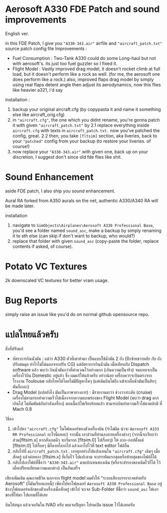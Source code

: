 # Aerosoft A330 FDE Patch and sound improvements

English ver.

in this FDE Patch, I give you `"A330-343.air"` airfile and `"aircraft_patch.txt"` source patch config file
Improvements :
- Fuel Consumption : Two-Tank A330 could do some Long-haul but not with aerosoft's. its just too fuel guzzler so I fixed it.
- Flight Model : Vastly improved drag model, it doesn't rocket climb at full load, but it doesn't perform like a rock as well. (for me, the aerosoft one does perform like a rock.)
	also, improved flaps drag model by simply using real flaps detent angle then adjust its aerodynamics, now this flies like heavier a321, i'd say

installation :
1. backup your original aircraft.cfg (by copypasta it and name it something else like aircraft_orig.cfg)
2. in `"aircraft.cfg"`, the one which you didnt rename, you're gonna patch it with given `"aircraft_patch.txt"` by
	2.1 replace everything inside `aircraft.cfg` with texts in `aircraft_patch.txt.` now you've patched the config, great.
	2.2 then, you take `[fltsim]` section, aka liveries, back to your `"patched"` config from your backup (to restore your liveries. of course!)
3. now replace your `"A330-343.air"` with given one, back up on your discretion, I suggest don't since old fde flies like shit.


# Sound Enhancement
aside FDE patch, I also ship you sound enhancement.

Aural RA forked from A350 aurals on the net, authentic A330/A340 RA will be made later.

installation
1. navigate to `SimObjects\Airplanes\Aerosoft A330 Professional Base`, you'd see a folder named `sound_asc`, make a backup by simply renaming it to sth else (can skip if don't want to backup, who would?)
2. replace that folder with given `sound_asc` (copy-paste the folder, replace contents if asked, of course). 

# Potato VC Textures
2k downscaled VC textures for better vram usage.

# Bug Reports
simply raise an issue like you'd do on normal github opensource repo.


# แปลไทยแล้วครับ 

สิ่งที่ปรับแก้
- อัตราการกินน้ำมัน : แม้ว่า A330 ตัวที่เขาทำมา เป็นแบบใช้น้ำมัน 2 ถัง (ปีกซ้ายขวาหลัก กับ ถังปรับสมดุล ทำไรไม่ได้นอกจากปรับ CG) แต่อัตราการกินน้ำมัน เมื่อเทียบกับ Dispatch software แล้ว พบว่า กินน้ำมันกว่าที่คำนวณไว้อย่างมาก (เกินความเป็นจริง) 
จนแทบจะเป็นเครื่องไว้บิน Domestic อยู่แล้ว ซึ่ง ผมแก้ให้แล้วครับ อย่างน้อย เครื่องควรจะบินตรงจากโรงงาน Toulouse กลับไทยได้โดยไม่มีปัญหาใดๆ (แต่เดิมบินไม่ถึง แม้จะเผื่อน้ำมันเป็นสิบๆ ตันก็เถอะ) 
- Drag Model (แปลยังไง มันเป็นภาษาทางการ) : มีรายงานมาว่า ช่วงวางระดับ (cruise) เครื่องไม่สามารถทำความเร็วได้เนื่องจากความบกพร่องของ Flight Model (พบว่า drag มากเกินไป ไม่สัมพันธ์กับกำลังเครื่อง) ตอนนี้แก้ไขเรียบร้อยแล้ว สามารถบินทำความเร็วได้ตามปกติ ที่ Mach 0.8 

วิธีลง
1. เข้าไปหา `"aircraft.cfg"` ในโฟลเดอร์ของตัวเครื่องบิน (จำไม่ผิด น่าจะ `Aerosoft A333 RR Professional` อะไรนี่แหละ) จากนั้น เอาส่วนที่ท่านลงลายเครื่องต่างๆ (จากนี้จะเรียกว่า ส่วน[fltsim.x] หากสังเกตดีๆ จะเริ่มจาก [fltsim.0] ไปเรื่อยๆ)
ให้ ลาก-กอปตั้งแต่ [fltsim.0] ไปเรื่อยๆ มีกี่ลายก็ลากไป แล้วเอาไปไว้ที่ text editor ไฟล์อื่น
2. กลับไปที่ `aircraft_patch.txt.` เอาทุกอย่างไปแปะแทนใน `"aircraft.cfg"` เดิมๆ เมื่อสักครู่ แล้วค่อยเอา [fltsim.x] ที่เก็บไว้ ไปแปะตาม จะบรรทัดแรกสุดหรือท้ายสุดของไฟล์ก็ได้
3. กลับไปเอาไฟล์ที่ชื่อว่า `"A330-343.air"` มาแปะแทนของเดิม (หรือจะสำรองของเดิมไว้ก็ได้ ไว้เผื่อเปรียบเทียบความแตกต่าง) เป็นอันเสร็จ

เสียงเพิ่มเติม
คุณภาพชีวิต นอกจาก flight model ผมยังให้ "ระบบเสียงบรรยากาศสำหรับ Aerosoft" (ก็มันเรียกแบบนี้)
เพียงไปหาโฟลเดอร์ `Aerosoft A330 Professional Base` อยู่ข้างๆโฟลเดอร์หลักของตัวเครื่องเมื่อสักครู่ เข้าไป จะเจอ Sub-Folder ที่ชื่อว่า `sound_asc` ให้เอาของที่ให้มา ไปแทนที่ได้เลย



บินให้สนุก แล้วเจอกันใน IVAO ครับ
พบเจอปัญหา โปรดเปิด issue ไว้ได้เลยครับ


	
